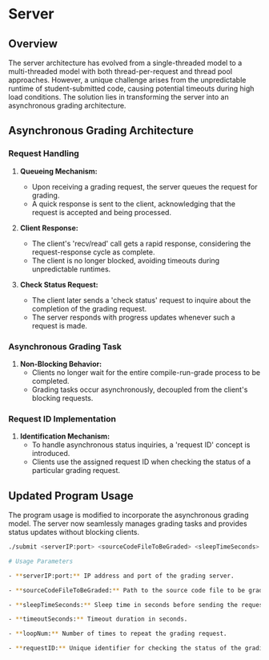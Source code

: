 # Server

## Overview

The server architecture has evolved from a single-threaded model to a multi-threaded model with both thread-per-request and thread pool approaches. However, a unique challenge arises from the unpredictable runtime of student-submitted code, causing potential timeouts during high load conditions. The solution lies in transforming the server into an asynchronous grading architecture.

## Asynchronous Grading Architecture

### Request Handling

1. **Queueing Mechanism:**
   - Upon receiving a grading request, the server queues the request for grading.
   - A quick response is sent to the client, acknowledging that the request is accepted and being processed.

2. **Client Response:**
   - The client's 'recv/read' call gets a rapid response, considering the request-response cycle as complete.
   - The client is no longer blocked, avoiding timeouts during unpredictable runtimes.

3. **Check Status Request:**
   - The client later sends a 'check status' request to inquire about the completion of the grading request.
   - The server responds with progress updates whenever such a request is made.

### Asynchronous Grading Task

1. **Non-Blocking Behavior:**
   - Clients no longer wait for the entire compile-run-grade process to be completed.
   - Grading tasks occur asynchronously, decoupled from the client's blocking requests.

### Request ID Implementation

1. **Identification Mechanism:**
   - To handle asynchronous status inquiries, a 'request ID' concept is introduced.
   - Clients use the assigned request ID when checking the status of a particular grading request.

## Updated Program Usage

The program usage is modified to incorporate the asynchronous grading model. The server now seamlessly manages grading tasks and provides status updates without blocking clients.

```bash
./submit <serverIP:port> <sourceCodeFileToBeGraded> <sleepTimeSeconds> <timeoutSeconds> <loopNum> <requestID>

# Usage Parameters

- **serverIP:port:** IP address and port of the grading server.

- **sourceCodeFileToBeGraded:** Path to the source code file to be graded.

- **sleepTimeSeconds:** Sleep time in seconds before sending the request.

- **timeoutSeconds:** Timeout duration in seconds.

- **loopNum:** Number of times to repeat the grading request.

- **requestID:** Unique identifier for checking the status of the grading request.

